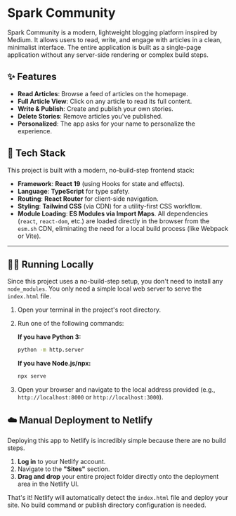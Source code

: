 
# Spark Community

Spark Community is a modern, lightweight blogging platform inspired by Medium. It allows users to read, write, and engage with articles in a clean, minimalist interface. The entire application is built as a single-page application without any server-side rendering or complex build steps.

## ✨ Features

- **Read Articles**: Browse a feed of articles on the homepage.
- **Full Article View**: Click on any article to read its full content.
- **Write & Publish**: Create and publish your own stories.
- **Delete Stories**: Remove articles you've published.
- **Personalized**: The app asks for your name to personalize the experience.

## 🚀 Tech Stack

This project is built with a modern, no-build-step frontend stack:

- **Framework**: **React 19** (using Hooks for state and effects).
- **Language**: **TypeScript** for type safety.
- **Routing**: **React Router** for client-side navigation.
- **Styling**: **Tailwind CSS** (via CDN) for a utility-first CSS workflow.
- **Module Loading**: **ES Modules via Import Maps**. All dependencies (`react`, `react-dom`, etc.) are loaded directly in the browser from the `esm.sh` CDN, eliminating the need for a local build process (like Webpack or Vite).

---

## 🏃‍♂️ Running Locally

Since this project uses a no-build-step setup, you don't need to install any `node_modules`. You only need a simple local web server to serve the `index.html` file.

1.  Open your terminal in the project's root directory.
2.  Run one of the following commands:

    **If you have Python 3:**
    ```bash
    python -m http.server
    ```

    **If you have Node.js/npx:**
    ```bash
    npx serve
    ```
3.  Open your browser and navigate to the local address provided (e.g., `http://localhost:8000` or `http://localhost:3000`).

## ☁️ Manual Deployment to Netlify

Deploying this app to Netlify is incredibly simple because there are no build steps.

1.  **Log in** to your Netlify account.
2.  Navigate to the **"Sites"** section.
3.  **Drag and drop** your entire project folder directly onto the deployment area in the Netlify UI.

That's it! Netlify will automatically detect the `index.html` file and deploy your site. No build command or publish directory configuration is needed.
